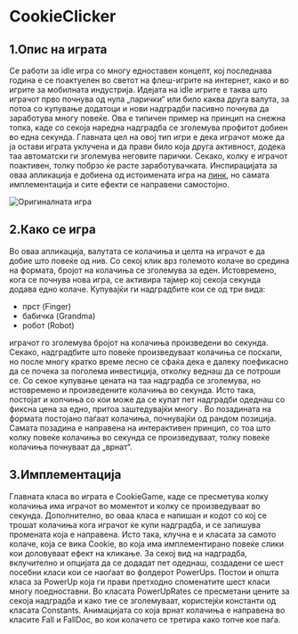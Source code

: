 # CookieClicker

## 1.Опис на играта

Се работи за idle игра со многу едноставен концепт, кој последнава година е се поактуелен во светот на флеш-игрите на интернет, како и  во игрите за мобилната индустрија. Идејата на idle игрите е таква што играчот прво почнува од нула „парички“ или било каква друга валута,
 за потоа со купување додатоци и нови надградби пасивно почнува да заработува многу повеќе. Ова е типичен пример на принцип на снежна топка, каде 
со секоја наредна надградба се зголемува профитот добиен во една секунда. Главната цел на овој тип игри е дека играчот може да ја остави играта уклучена и да прави било која друга активност, додека таа автоматски ги зголемува неговите парички. Секако, колку е играчот поактивен, толку побрзо ќе расте заработувачката. Инспирацијата за оваа апликација е добиена од истоимената игра на [линк](https://orteil.dashnet.org/cookieclicker/), но самата имплементација и сите ефекти се направени самостојно.

![Оригиналната игра](https://i.kinja-img.com/gawker-media/image/upload/s--JNu4Td2L--/c_scale,f_auto,fl_progressive,q_80,w_800/kggronat2bhshdyycncx.png "Оригиналната игра")

## 2.Како се игра

Во оваа апликација, валутата се колачиња и целта на играчот е да добие што повеќе од нив. Со секој клик врз големото колаче во средина на формата, бројот на колачиња се зголемува за еден. Истовремено, кога се почнува нова игра, се активира тајмер кој секоја секунда додава едно колаче. Купувајќи ги надградбите кои се од три вида:
- прст (Finger)
- бабичка (Grandma)
- робот (Robot) <br/>

играчот го зголемува бројот на колачиња произведени во секунда. Секако, надградбите што повеќе произведуваат колачиња се поскапи, но после многу кратко време лесно се сфаќа дека е далеку поефикасно да се почека за поголема инвестиција, отколку веднаш да се потроши се. Со секое купување цената на таа надградба се зголемува, но истовремено и произведените колачиња во секунда. Исто така, постојат и копчиња со кои може да се купат пет надградби одеднаш со фиксна цена за едно, притоа заштедувајќи многу . Во позадината на формата постојано паѓаат колачиња, почнувајќи од рандом позиција. Самата позадина е направена на интерактивен принцип, со тоа што колку повеќе колачиња во секунда се произведуваат, толку повеќе колачиња почнуваат да „врнат“.

## 3.Имплементација

Главната класа во играта е CookieGame, каде се пресметува колку колачиња има играчот во моментот и колку се произведуваат во секунда. Дополнително, во оваа класа е напишан и кодот со кој се трошат колачиња кога играчот ќе купи надградба, и се запишува промената која е направена. Исто така, клучна е и класата за самото колаче, која се вика Cookie, во која има имплементирано повеќе слики кои доловуваат ефект на кликање. 
За секој вид на надградба, вклучително и опцијата да се додадат пет одеднаш, создадени се шест посебни класи кои се наоѓаат во фолдерот PowerUps. Постои и општа класа за PowerUp која ги прави претходно споменатите шест класи многу поедноставни. Во класата PowerUpRates се пресметани цените за секоја надградба и како тие се зголемуваат, користејќи константи од класата Constants.
Анимацијата со која врнат колачиња е направена во класите Fall и FallDoc, во кои колачето се третира како топче кое паѓа.
